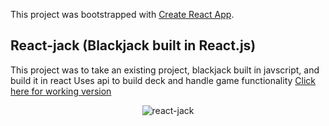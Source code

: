 This project was bootstrapped with [Create React App](https://github.com/facebook/create-react-app).

## React-jack (Blackjack built in React.js)

This project was to take an existing project, blackjack built in javscript, and build it in react
Uses api to build deck and handle game functionality
<a href="vague-yarn.surge.sh">Click here for working version</a>
<p align="center">
<img src="https://res.cloudinary.com/christerrazas-info/image/upload/v1544384011/blackJackAnimation.gif" alt="react-jack" />
</p>

